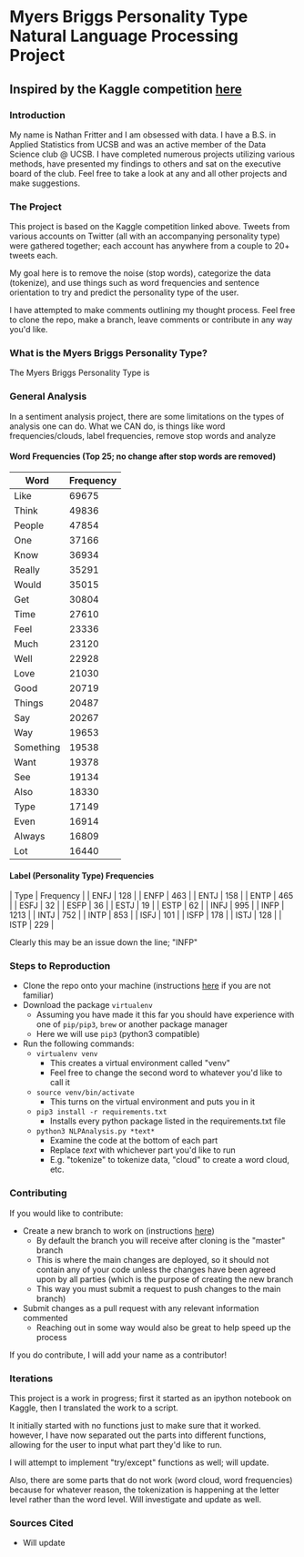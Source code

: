 # Myers Briggs Personality Type Natural Language Processing Project

## Inspired by the Kaggle competition [here](https://www.kaggle.com/datasnaek/mbti-type)

### Introduction
My name is Nathan Fritter and I am obsessed with data. I have a B.S. in Applied Statistics from UCSB and was an active member of the Data Science club @ UCSB. I have completed numerous projects utilizing various methods, have presented my findings to others and sat on the executive board of the club. Feel free to take a look at any and all other projects and make suggestions. 

### The Project
This project is based on the Kaggle competition linked above. Tweets from various accounts on Twitter (all with an accompanying personality type) were gathered together; each account has anywhere from a couple to 20+ tweets each. 

My goal here is to remove the noise (stop words), categorize the data (tokenize), and use things such as word frequencies and sentence orientation to try and predict the personality type of the user. 

I have attempted to make comments outlining my thought process. Feel free to clone the repo, make a branch, leave comments or contribute in any way you'd like.

### What is the Myers Briggs Personality Type?

The Myers Briggs Personality Type is 

### General Analysis
In a sentiment analysis project, there are some limitations on the types of analysis one can do. What we CAN do, is things like word frequencies/clouds, label frequencies, remove stop words and analyze

#### Word Frequencies (Top 25; no change after stop words are removed) 

|  Word  | Frequency |
| ------ | --------- |
|  Like  |   69675	 |
|  Think |   49836	 |
|  People |  47854  |
|  One |  37166  |
|  Know |  36934  |
|  Really |  35291  |
|  Would |  35015  |
|  Get |  30804  |
|  Time |  27610  |
|  Feel |  23336  |
|  Much |  23120  |
|  Well |  22928  |
|  Love |  21030  |
|  Good |  20719  |
|  Things |  20487  |
|  Say |  20267  |
|  Way |  19653  |
|  Something |  19538  |
|  Want |  19378  |
|  See |  19134  |
|  Also |  18330  |
|  Type |  17149  |
|  Even |  16914  |
|  Always |  16809  |
|  Lot |  16440  |


#### Label (Personality Type) Frequencies

|  Type  |  Frequency  |
|  ENFJ  | 128   |
|  ENFP  | 463   |
|  ENTJ  | 158   |
|  ENTP  | 465   |
|  ESFJ  | 32   |
|  ESFP  | 36   |
|  ESTJ  | 19   |
|  ESTP  | 62   |
|  INFJ  | 995   |
|  INFP  | 1213   |
|  INTJ  | 752   |
|  INTP  | 853   |
|  ISFJ  | 101   |
|  ISFP  | 178   |
|  ISTJ  | 128   |
|  ISTP  | 229   |


Clearly this may be an issue down the line; "INFP" 

### Steps to Reproduction

+ Clone the repo onto your machine (instructions [here](https://help.github.com/articles/cloning-a-repository/) if you are not familiar)
+ Download the package `virtualenv`
	+ Assuming you have made it this far you should have experience with one of `pip/pip3`, `brew` or another package manager
	+ Here we will use `pip3` (python3 compatible)
+ Run the following commands:
	+ `virtualenv venv` 
		+ This creates a virtual environment called "venv"
		+ Feel free to change the second word to whatever you'd like to call it
	+ `source venv/bin/activate` 
		+ This turns on the virtual environment and puts you in it
	+ `pip3 install -r requirements.txt`
		+ Installs every python package listed in the requirements.txt file
	+ `python3 NLPAnalysis.py *text*`
		+ Examine the code at the bottom of each part
		+ Replace *text* with whichever part you'd like to run
		+ E.g. "tokenize" to tokenize data, "cloud" to create a word cloud, etc.

### Contributing

If you would like to contribute:
+ Create a new branch to work on (instructions [here](https://github.com/Kunena/Kunena-Forum/wiki/Create-a-new-branch-with-git-and-manage-branches))
	+ By default the branch you will receive after cloning is the "master" branch
	+ This is where the main changes are deployed, so it should not contain any of your code unless the changes have been agreed upon by all parties (which is the purpose of creating the new branch
	+ This way you must submit a request to push changes to the main branch)
+ Submit changes as a pull request with any relevant information commented
	+ Reaching out in some way would also be great to help speed up the process

If you do contribute, I will add your name as a contributor!

### Iterations

This project is a work in progress; first it started as an ipython notebook on Kaggle, then I translated the work to a script.

It initially started with no functions just to make sure that it worked. however, I have now separated out the parts into different functions, allowing for the user to input what part they'd like to run. 

I will attempt to implement "try/except" functions as well; will update.

Also, there are some parts that do not work (word cloud, word frequencies) because for whatever reason, the tokenization is happening at the letter level rather than the word level. Will investigate and update as well.

### Sources Cited

+ Will update